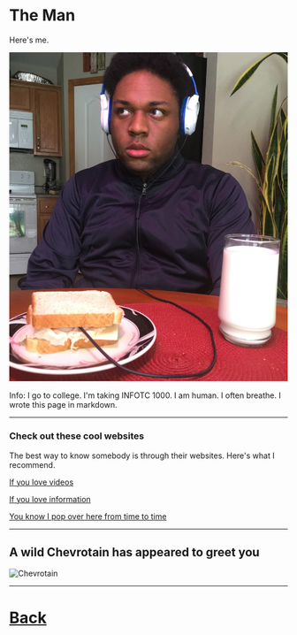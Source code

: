 
# The Man

Here's me.

![The Man]( yum.JPG "Boys have swag, Men have class.")

Info: I go to college. I'm taking INFOTC 1000. I am human. I often breathe. I wrote this page in markdown.

---

### Check out these cool websites

The best way to know somebody is through their websites. Here's what I recommend.

[If you love videos](www.youtube.com)

[If you love information](www.wikipedia.com)

[You know I pop over here from time to time](www.google.com)

---

## A wild Chevrotain has appeared to greet you

![Chevrotain](https://images2.minutemediacdn.com/image/upload/c_fill,g_auto,h_1248,w_2220/f_auto,q_auto,w_1100/v1573665319/shape/mentalfloss/64198-flickr-18177136963_7afb9a33c8_h.jpg "*creature noises*")

---
# [Back](README.md)


